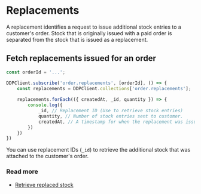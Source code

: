 # Replacements
A replacement identifies a request to issue additional stock entries to a customer's order. Stock that is originally
issued with a paid order is separated from the stock that is issued as a replacement.

## Fetch replacements issued for an order
```js
const orderId = '...';

DDPClient.subscribe('order.replacements', [orderId], () => {
    const replacements = DDPClient.collections['order.replacements'];
    
    replacements.forEach(({ createdAt, _id, quantity }) => {
        console.log({
            _id, // Replacement ID (Use to retrieve stock entries)
            quantity, // Number of stock entries sent to customer.
            createdAt, // A timestamp for when the replacement was issued.
        })
    })
})
```

You can use replacement IDs (`_id`) to retrieve the additional stock that was attached to the customer's order.

### Read more
- [Retrieve replaced stock](/reference/publications/stock.md#fetch-stock-from-a-replacement)